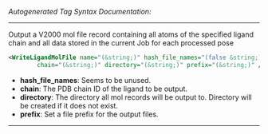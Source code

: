 _Autogenerated Tag Syntax Documentation:_

---
Output a V2000 mol file record containing all atoms of the specified ligand chain and all data stored in the current Job for each processed pose

```xml
<WriteLigandMolFile name="(&string;)" hash_file_names="(false &string;)"
        chain="(&string;)" directory="(&string;)" prefix="(&string;)" />
```

-   **hash_file_names**: Seems to be unused.
-   **chain**: The PDB chain ID of the ligand to be output.
-   **directory**: The directory all mol records will be output to. Directory will be created if it does not exist.
-   **prefix**: Set a file prefix for the output files.

---
